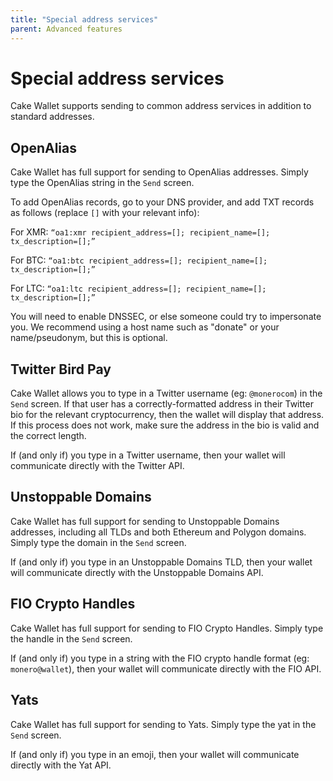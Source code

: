 ```yaml
---
title: "Special address services"
parent: Advanced features
---
```


# Special address services

Cake Wallet supports sending to common address services in addition to standard addresses.

## OpenAlias

Cake Wallet has full support for sending to OpenAlias addresses. Simply type the OpenAlias string in the  `Send` screen.

To add OpenAlias records, go to your DNS provider, and add TXT records as follows (replace `[]` with your relevant info):

For XMR: `“oa1:xmr recipient_address=[]; recipient_name=[]; tx_description=[];”`

For BTC: `“oa1:btc recipient_address=[]; recipient_name=[]; tx_description=[];”`

For LTC: `“oa1:ltc recipient_address=[]; recipient_name=[]; tx_description=[];”`

You will need to enable DNSSEC, or else someone could try to impersonate you. We recommend using a host name such as "donate" or your name/pseudonym, but this is optional.

## Twitter Bird Pay

Cake Wallet allows you to type in a Twitter username (eg: `@monerocom`) in the `Send` screen. If that user has a correctly-formatted address in their Twitter bio for the relevant cryptocurrency, then the wallet will display that address. If this process does not work, make sure the address in the bio is valid and the correct length.

If (and only if) you type in a Twitter username, then your wallet will communicate directly with the Twitter API.

## Unstoppable Domains

Cake Wallet has full support for sending to Unstoppable Domains addresses, including all TLDs and both Ethereum and Polygon domains. Simply type the domain in the  `Send` screen.

If (and only if) you type in an Unstoppable Domains TLD, then your wallet will communicate directly with the Unstoppable Domains API.

## FIO Crypto Handles

Cake Wallet has full support for sending to FIO Crypto Handles. Simply type the handle in the  `Send` screen.

If (and only if) you type in a string with the FIO crypto handle format (eg: `monero@wallet`), then your wallet will communicate directly with the FIO API.

## Yats

Cake Wallet has full support for sending to Yats. Simply type the yat in the `Send` screen.

If (and only if) you type in an emoji, then your wallet will communicate directly with the Yat API.
